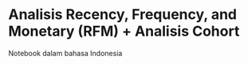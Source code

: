 # Analisis Recency, Frequency, and Monetary (RFM) + Analisis Cohort
Notebook dalam bahasa Indonesia
